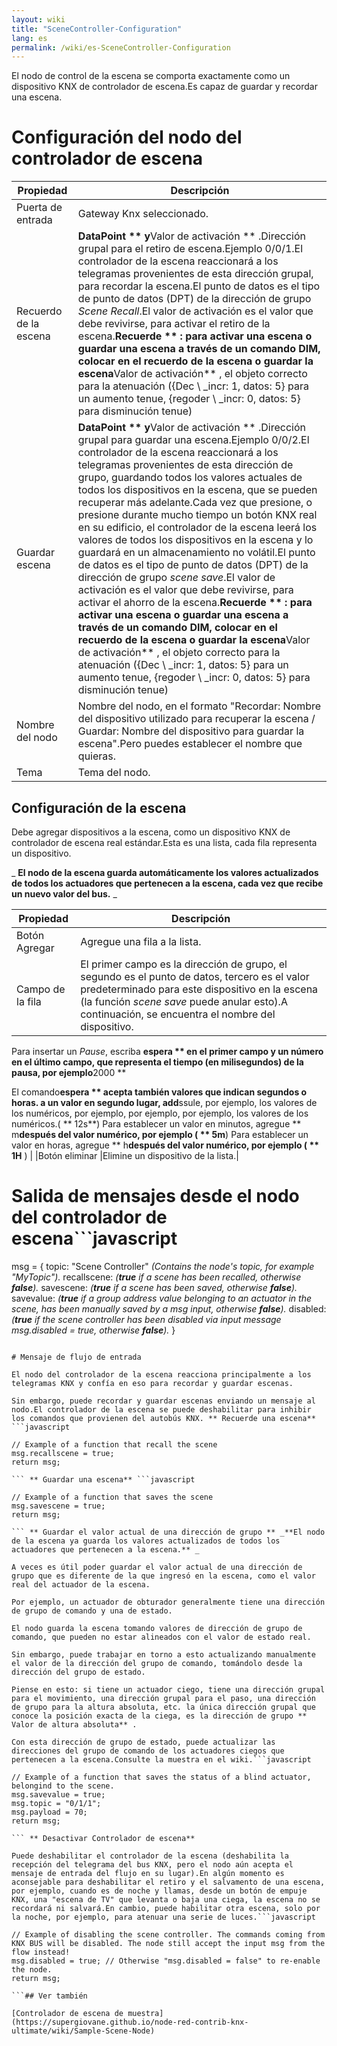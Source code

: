 ```yaml
---
layout: wiki
title: "SceneController-Configuration"
lang: es
permalink: /wiki/es-SceneController-Configuration
---
```

El nodo de control de la escena se comporta exactamente como un dispositivo KNX de controlador de escena.Es capaz de guardar y recordar una escena. 

# Configuración del nodo del controlador de escena

|Propiedad |Descripción |
|------------ |---------------------------------------------------------------------------------------------------- |
|Puerta de entrada |Gateway Knx seleccionado.|
|Recuerdo de la escena | **DataPoint ** y**Valor de activación ** .Dirección grupal para el retiro de escena.Ejemplo 0/0/1.El controlador de la escena reaccionará a los telegramas provenientes de esta dirección grupal, para recordar la escena.El punto de datos es el tipo de punto de datos (DPT) de la dirección de grupo _Scene Recall_.El valor de activación es el valor que debe revivirse, para activar el retiro de la escena.**Recuerde ** : para activar una escena o guardar una escena a través de un comando DIM, colocar en el recuerdo de la escena o guardar la escena**Valor de activación** , el objeto correcto para la atenuación ({Dec \ _incr: 1, datos: 5} para un aumento tenue, {regoder \ _incr: 0, datos: 5} para disminución tenue) |
|Guardar escena | **DataPoint ** y**Valor de activación ** .Dirección grupal para guardar una escena.Ejemplo 0/0/2.El controlador de la escena reaccionará a los telegramas provenientes de esta dirección de grupo, guardando todos los valores actuales de todos los dispositivos en la escena, que se pueden recuperar más adelante.Cada vez que presione, o presione durante mucho tiempo un botón KNX real en su edificio, el controlador de la escena leerá los valores de todos los dispositivos en la escena y lo guardará en un almacenamiento no volátil.El punto de datos es el tipo de punto de datos (DPT) de la dirección de grupo _scene save_.El valor de activación es el valor que debe revivirse, para activar el ahorro de la escena.**Recuerde ** : para activar una escena o guardar una escena a través de un comando DIM, colocar en el recuerdo de la escena o guardar la escena**Valor de activación** , el objeto correcto para la atenuación ({Dec \ _incr: 1, datos: 5} para un aumento tenue, {regoder \ _incr: 0, datos: 5} para disminución tenue) |
|Nombre del nodo |Nombre del nodo, en el formato "Recordar: Nombre del dispositivo utilizado para recuperar la escena / Guardar: Nombre del dispositivo para guardar la escena".Pero puedes establecer el nombre que quieras.|
|Tema |Tema del nodo.|

## Configuración de la escena

Debe agregar dispositivos a la escena, como un dispositivo KNX de controlador de escena real estándar.Esta es una lista, cada fila representa un dispositivo.

_ **El nodo de la escena guarda automáticamente los valores actualizados de todos los actuadores que pertenecen a la escena, cada vez que recibe un nuevo valor del bus.** _

|Propiedad |Descripción |
|------------- |---------------------------------------------------------------------------------------------------- |
|Botón Agregar |Agregue una fila a la lista.|
|Campo de la fila |El primer campo es la dirección de grupo, el segundo es el punto de datos, tercero es el valor predeterminado para este dispositivo en la escena (la función _scene save_ puede anular esto).A continuación, se encuentra el nombre del dispositivo. 
 Para insertar un _Pause_, escriba **espera ** en el primer campo y un número en el último campo, que representa el tiempo (en milisegundos) de la pausa, por ejemplo**2000 ** 
 
 El comando**espera ** acepta también valores que indican segundos o horas. 
 a un valor en segundo lugar, add**ssule, por ejemplo, los valores de los numéricos, por ejemplo, por ejemplo, por ejemplo, los valores de los numéricos.( ** 12s**) 
 Para establecer un valor en minutos, agregue ** m**después del valor numérico, por ejemplo ( ** 5m**) 
 Para establecer un valor en horas, agregue ** h**después del valor numérico, por ejemplo ( ** 1H** ) |
|Botón eliminar |Elimine un dispositivo de la lista.|

# Salida de mensajes desde el nodo del controlador de escena```javascript

msg = {
    topic: "Scene Controller" <i>(Contains the node's topic, for example "MyTopic").</i>
    recallscene: <i>(<b>true</b> if a scene has been recalled, otherwise <b>false</b>).</i> 
    savescene: <i>(<b>true</b> if a scene has been saved, otherwise <b>false</b>).</i> 
    savevalue: <i>(<b>true</b> if a group address value belonging to an actuator in the scene, has been manually saved by a msg input, otherwise <b>false</b>).</i> 
    disabled: <i>(<b>true</b> if the scene controller has been disabled via input message msg.disabled = true, otherwise <b>false</b>).</i> 
}

```---

# Mensaje de flujo de entrada

El nodo del controlador de la escena reacciona principalmente a los telegramas KNX y confía en eso para recordar y guardar escenas.

Sin embargo, puede recordar y guardar escenas enviando un mensaje al nodo.El controlador de la escena se puede deshabilitar para inhibir los comandos que provienen del autobús KNX. ** Recuerde una escena** ```javascript

// Example of a function that recall the scene
msg.recallscene = true; 
return msg;

``` ** Guardar una escena** ```javascript

// Example of a function that saves the scene
msg.savescene = true; 
return msg;

``` ** Guardar el valor actual de una dirección de grupo ** _**El nodo de la escena ya guarda los valores actualizados de todos los actuadores que pertenecen a la escena.** _

A veces es útil poder guardar el valor actual de una dirección de grupo que es diferente de la que ingresó en la escena, como el valor real del actuador de la escena.

Por ejemplo, un actuador de obturador generalmente tiene una dirección de grupo de comando y una de estado.

El nodo guarda la escena tomando valores de dirección de grupo de comando, que pueden no estar alineados con el valor de estado real.

Sin embargo, puede trabajar en torno a esto actualizando manualmente el valor de la dirección del grupo de comando, tomándolo desde la dirección del grupo de estado.

Piense en esto: si tiene un actuador ciego, tiene una dirección grupal para el movimiento, una dirección grupal para el paso, una dirección de grupo para la altura absoluta, etc. la única dirección grupal que conoce la posición exacta de la ciega, es la dirección de grupo ** Valor de altura absoluta** .

Con esta dirección de grupo de estado, puede actualizar las direcciones del grupo de comando de los actuadores ciegos que pertenecen a la escena.Consulte la muestra en el wiki.```javascript

// Example of a function that saves the status of a blind actuator, belongind to the scene.
msg.savevalue = true; 
msg.topic = "0/1/1";
msg.payload = 70;
return msg;

``` ** Desactivar Controlador de escena**

Puede deshabilitar el controlador de la escena (deshabilita la recepción del telegrama del bus KNX, pero el nodo aún acepta el mensaje de entrada del flujo en su lugar).En algún momento es aconsejable para deshabilitar el retiro y el salvamento de una escena, por ejemplo, cuando es de noche y llamas, desde un botón de empuje KNX, una "escena de TV" que levanta o baja una ciega, la escena no se recordará ni salvará.En cambio, puede habilitar otra escena, solo por la noche, por ejemplo, para atenuar una serie de luces.```javascript

// Example of disabling the scene controller. The commands coming from KNX BUS will be disabled. The node still accept the input msg from the flow instead!
msg.disabled = true; // Otherwise "msg.disabled = false" to re-enable the node.
return msg;

```## Ver también

[Controlador de escena de muestra](https://supergiovane.github.io/node-red-contrib-knx-ultimate/wiki/Sample-Scene-Node)
